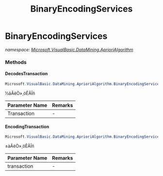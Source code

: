 ﻿---
title: BinaryEncodingServices
---

# BinaryEncodingServices
_namespace: [Microsoft.VisualBasic.DataMining.AprioriAlgorithm](N-Microsoft.VisualBasic.DataMining.AprioriAlgorithm.html)_





### Methods

#### DecodesTransaction
```csharp
Microsoft.VisualBasic.DataMining.AprioriAlgorithm.BinaryEncodingServices.DecodesTransaction(System.String)
```
½âÂëÒ»¸öÊÂÎñ

|Parameter Name|Remarks|
|--------------|-------|
|Transaction|-|


#### EncodingTransaction
```csharp
Microsoft.VisualBasic.DataMining.AprioriAlgorithm.BinaryEncodingServices.EncodingTransaction(System.String[])
```
±àÂëÒ»¸öÊÂÎñ

|Parameter Name|Remarks|
|--------------|-------|
|transaction|-|



